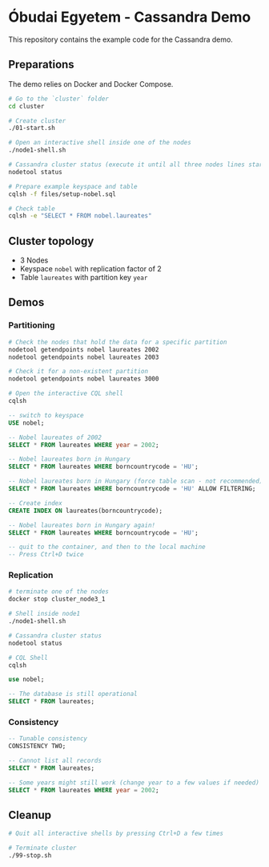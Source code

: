 # Óbudai Egyetem - Cassandra Demo

This repository contains the example code for the Cassandra demo.

## Preparations

The demo relies on Docker and Docker Compose. 

```bash
# Go to the `cluster` folder
cd cluster

# Create cluster
./01-start.sh

# Open an interactive shell inside one of the nodes
./node1-shell.sh

# Cassandra cluster status (execute it until all three nodes lines start with `UN`)
nodetool status

# Prepare example keyspace and table
cqlsh -f files/setup-nobel.sql

# Check table
cqlsh -e "SELECT * FROM nobel.laureates"
```

## Cluster topology

* 3 Nodes
* Keyspace `nobel` with replication factor of 2
* Table `laureates` with partition key `year`

## Demos

### Partitioning

```bash
# Check the nodes that hold the data for a specific partition
nodetool getendpoints nobel laureates 2002
nodetool getendpoints nobel laureates 2003

# Check it for a non-existent partition
nodetool getendpoints nobel laureates 3000

# Open the interactive CQL shell
cqlsh
```
```sql
-- switch to keyspace
USE nobel;

-- Nobel laureates of 2002
SELECT * FROM laureates WHERE year = 2002;

-- Nobel laureates born in Hungary
SELECT * FROM laureates WHERE borncountrycode = 'HU';

-- Nobel laureates born in Hungary (force table scan - not recommended)
SELECT * FROM laureates WHERE borncountrycode = 'HU' ALLOW FILTERING;

-- Create index
CREATE INDEX ON laureates(borncountrycode);

-- Nobel laureates born in Hungary again!
SELECT * FROM laureates WHERE borncountrycode = 'HU';

-- quit to the container, and then to the local machine
-- Press Ctrl+D twice
```

### Replication

```bash
# terminate one of the nodes
docker stop cluster_node3_1

# Shell inside node1
./node1-shell.sh

# Cassandra cluster status
nodetool status

# CQL Shell
cqlsh
```

```sql
use nobel;

-- The database is still operational
SELECT * FROM laureates;
```

### Consistency

```sql
-- Tunable consistency
CONSISTENCY TWO;

-- Cannot list all records
SELECT * FROM laureates;

-- Some years might still work (change year to a few values if needed)
SELECT * FROM laureates WHERE year = 2002;
```

## Cleanup

```bash
# Quit all interactive shells by pressing Ctrl+D a few times

# Terminate cluster
./99-stop.sh
```
